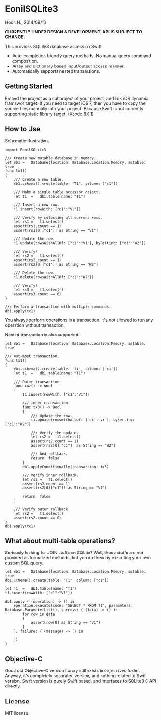 EonilSQLite3
============
Hoon H., 2014/09/16



**CURRENTLY UNDER DESIGN & DEVELOPMENT, API IS SUBJECT TO CHANGE.**



This provides SQLite3 database access on Swift.

-	Auto-completion friendly query methods. No manual query command composition.
-	Array and dictionary based input/output access manner.
-	Automatically supports nested transactions.






Getting Started
---------------
Embed the project as a subproject of your project, and link iOS dynamic
framewor target. If you need to target iOS 7, then you have to copy the
source files manually into your project. Because Swift is not currently
supporting static library target. (Xcode 6.0.1)







How to Use
----------
Schematic illustration.

	import EonilSQLite3

	///	Create new mutable database in memory.
	let	db1	=	Database(location: Database.Location.Memory, mutable: true)
	func tx1()
	{
		///	Create a new table.
		db1.schema().create(table: "T1", column: ["c1"])
		
		///	Make a single table accessor object.
		let	t1	=	db1.table(name: "T1")
		
		///	Insert a new row.
		t1.insert(rowWith: ["c1":"V1"])
		
		///	Verify by selecting all current rows.
		let	rs1	=	t1.select()
		assert(rs1.count == 1)
		assert(rs1[0]["c1"]! as String == "V1")
		
		///	Update the row.
		t1.update(rowsWithAllOf: ["c1":"V1"], bySetting: ["c1":"W2"])
		
		///	Verify!
		let	rs2	=	t1.select()
		assert(rs2.count == 1)
		assert(rs2[0]["c1"]! as String == "W2")
		
		///	Delete the row.
		t1.delete(rowsWithAllOf: ["c1":"W2"])
		
		///	Verify!
		let	rs3	=	t1.select()
		assert(rs3.count == 0)
	}
	
	///	Perform a transaction with multiple commands.
	db1.apply(tx1)


You always perform operations in a transaction. It's not allowed
to run any operation without transaction. 

Nested transaction is also supported.

	let	db1	=	Database(location: Database.Location.Memory, mutable: true)
	
	///	Out-most transaction.
	func tx1()
	{
		db1.schema().create(table: "T1", column: ["c1"])
		let	t1	=	db1.table(name: "T1")
		
		///	Outer transaction.
		func tx2() -> Bool
		{
			t1.insert(rowWith: ["c1":"V1"])
		
			///	Inner transaction.
			func tx3() -> Bool
			{
				///	Update the row.
				t1.update(rowsWithAllOf: ["c1":"V1"], bySetting: ["c1":"W2"])
				
				///	Verify the update.
				let	rs2	=	t1.select()
				assert(rs2.count == 1)
				assert(rs2[0]["c1"]! as String == "W2")
				
				///	And rollback.
				return	false
			}
			db1.applyConditionally(transaction: tx3)
			
			///	Verify inner rollback.
			let	rs2	=	t1.select()
			assert(rs2.count == 1)
			assert(rs2[0]["c1"]! as String == "V1")
			
			return	false
		}
		
		///	Verify outer rollback.
		let	rs2	=	t1.select()
		assert(rs2.count == 0)
	}
	db1.apply(tx1)









What about multi-table operations?
----------------------------------
Seriously looking for JOIN stuffs on SQLite?
Well, those stuffs are not provided as formalized methods, 
but you do them by executing your own custom SQL query.

	let	db1	=	Database(location: Database.Location.Memory, mutable: true)
	db1.schema().create(table: "T1", column: ["c1"])
	
	let	t1	=	db1.table(name: "T1")
	t1.insert(rowWith: ["c1":"V1"])
	
	db1.apply { (operation) -> () in
		operation.execute(code: "SELECT * FROM T1", parameters: Database.ParameterList(), success: { (data) -> () in
			for row in data
			{
				assert(row[0] as String == "V1")
			}
		}, failure: { (message) -> () in
			
		})
	}









Objective-C
-----------
Good old Objective-C version library still exists in `ObjectiveC` folder.
Anyway, it's completely separated version, and nothing related to Swift 
version. Swift version is purely Swift based, and interfaces to SQLite3 C 
API directly.







License
-------
MIT license.
